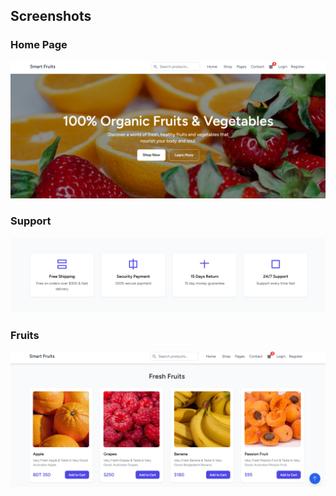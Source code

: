 
## Screenshots

### Home Page
![Ecommerce App](public/screenshots/ecommerce_hero.jpg)

### Support
![Ecommerce App](public/screenshots/support.jpg)

### Fruits
![Ecommerce App](public/screenshots/fruits.jpg)